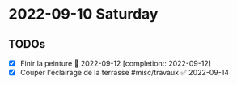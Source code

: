 # 2022-09-10 Saturday

## TODOs

- [x] Finir la peinture 📅 2022-09-12 [completion:: 2022-09-12]
- [x] Couper l'éclairage de la terrasse #misc/travaux ✅ 2022-09-14